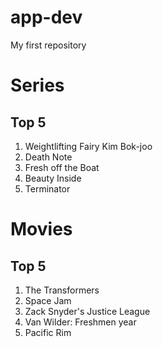 # app-dev
My first repository
# Series
## Top 5
1. Weightlifting Fairy Kim Bok-joo
2. Death Note
3. Fresh off the Boat
4. Beauty Inside
5. Terminator
# Movies
## Top 5
1. The Transformers
2. Space Jam
3. Zack Snyder's Justice League
4. Van Wilder: Freshmen year
5. Pacific Rim
